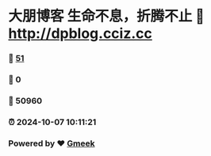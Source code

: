 # 大朋博客 生命不息，折腾不止 :link: http://dpblog.cciz.cc 
### :page_facing_up: [51](http://dpblog.cciz.cc/tag.html) 
### :speech_balloon: 0 
### :hibiscus: 50960 
### :alarm_clock: 2024-10-07 10:11:21 
### Powered by :heart: [Gmeek](https://github.com/Meekdai/Gmeek)
